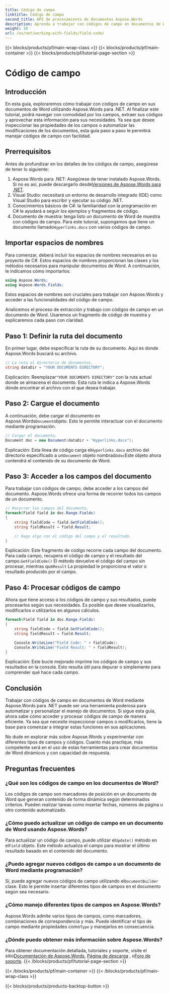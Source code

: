 ```yaml
---
title: Código de campo
linktitle: Código de campo
second_title: API de procesamiento de documentos Aspose.Words
description: Aprenda a trabajar con códigos de campo en documentos de Word mediante Aspose.Words para .NET. Esta guía cubre la carga de documentos, el acceso a campos y el procesamiento de códigos de campo.
weight: 10
url: /es/net/working-with-fields/field-code/
---
```


{{< blocks/products/pf/main-wrap-class >}}
{{< blocks/products/pf/main-container >}}
{{< blocks/products/pf/tutorial-page-section >}}

# Código de campo

## Introducción

En esta guía, exploraremos cómo trabajar con códigos de campo en sus documentos de Word utilizando Aspose.Words para .NET. Al finalizar este tutorial, podrá navegar con comodidad por los campos, extraer sus códigos y aprovechar esta información para sus necesidades. Ya sea que desee inspeccionar las propiedades de los campos o automatizar las modificaciones de los documentos, esta guía paso a paso le permitirá manejar códigos de campo con facilidad.

## Prerrequisitos

Antes de profundizar en los detalles de los códigos de campo, asegúrese de tener lo siguiente:

1.  Aspose.Words para .NET: Asegúrese de tener instalado Aspose.Words. Si no es así, puede descargarlo desde[Versiones de Aspose.Words para .NET](https://releases.aspose.com/words/net/).
2. Visual Studio: necesitará un entorno de desarrollo integrado (IDE) como Visual Studio para escribir y ejecutar su código .NET.
3. Conocimientos básicos de C#: la familiaridad con la programación en C# le ayudará a seguir los ejemplos y fragmentos de código.
4. Documento de muestra: tenga listo un documento de Word de muestra con códigos de campo. Para este tutorial, supongamos que tiene un documento llamado`Hyperlinks.docx` con varios códigos de campo.

## Importar espacios de nombres

Para comenzar, deberá incluir los espacios de nombres necesarios en su proyecto de C#. Estos espacios de nombres proporcionan las clases y los métodos necesarios para manipular documentos de Word. A continuación, le indicamos cómo importarlos:

```csharp
using Aspose.Words;
using Aspose.Words.Fields;
```

Estos espacios de nombres son cruciales para trabajar con Aspose.Words y acceder a las funcionalidades del código de campo.

Analicemos el proceso de extracción y trabajo con códigos de campo en un documento de Word. Usaremos un fragmento de código de muestra y explicaremos cada paso con claridad.

## Paso 1: Definir la ruta del documento

En primer lugar, debe especificar la ruta de su documento. Aquí es donde Aspose.Words buscará su archivo.

```csharp
// La ruta al directorio de documentos.
string dataDir = "YOUR DOCUMENTS DIRECTORY";
```

 Explicación: Reemplazar`"YOUR DOCUMENTS DIRECTORY"` con la ruta actual donde se almacena el documento. Esta ruta le indica a Aspose.Words dónde encontrar el archivo con el que desea trabajar.

## Paso 2: Cargue el documento

 A continuación, debe cargar el documento en Aspose.Words`Document`objeto. Esto le permite interactuar con el documento mediante programación.

```csharp
// Cargar el documento.
Document doc = new Document(dataDir + "Hyperlinks.docx");
```

 Explicación: Esta línea de código carga el`Hyperlinks.docx` archivo del directorio especificado a un`Document` objeto nombrado`doc`Este objeto ahora contendrá el contenido de su documento de Word.

## Paso 3: Acceder a los campos del documento

Para trabajar con códigos de campo, debe acceder a los campos del documento. Aspose.Words ofrece una forma de recorrer todos los campos de un documento.

```csharp
// Recorrer los campos del documento.
foreach(Field field in doc.Range.Fields)
{
    string fieldCode = field.GetFieldCode();
    string fieldResult = field.Result;

    // Haga algo con el código del campo y el resultado.
}
```

 Explicación: Este fragmento de código recorre cada campo del documento. Para cada campo, recupera el código de campo y el resultado del campo.`GetFieldCode()` El método devuelve el código del campo sin procesar, mientras que`Result` La propiedad le proporciona el valor o resultado producido por el campo.

## Paso 4: Procesar códigos de campo

Ahora que tiene acceso a los códigos de campo y sus resultados, puede procesarlos según sus necesidades. Es posible que desee visualizarlos, modificarlos o utilizarlos en algunos cálculos.

```csharp
foreach(Field field in doc.Range.Fields)
{
    string fieldCode = field.GetFieldCode();
    string fieldResult = field.Result;

    Console.WriteLine("Field Code: " + fieldCode);
    Console.WriteLine("Field Result: " + fieldResult);
}
```

Explicación: Este bucle mejorado imprime los códigos de campo y sus resultados en la consola. Esto resulta útil para depurar o simplemente para comprender qué hace cada campo.

## Conclusión

Trabajar con códigos de campo en documentos de Word mediante Aspose.Words para .NET puede ser una herramienta poderosa para automatizar y personalizar el manejo de documentos. Si sigue esta guía, ahora sabe cómo acceder y procesar códigos de campo de manera eficiente. Ya sea que necesite inspeccionar campos o modificarlos, tiene la base para comenzar a integrar estas funciones en sus aplicaciones.

No dude en explorar más sobre Aspose.Words y experimentar con diferentes tipos de campos y códigos. Cuanto más practique, más competente será en el uso de estas herramientas para crear documentos de Word dinámicos y con capacidad de respuesta.

## Preguntas frecuentes

### ¿Qué son los códigos de campo en los documentos de Word?

Los códigos de campo son marcadores de posición en un documento de Word que generan contenido de forma dinámica según determinados criterios. Pueden realizar tareas como insertar fechas, números de página u otro contenido automatizado.

### ¿Cómo puedo actualizar un código de campo en un documento de Word usando Aspose.Words?

 Para actualizar un código de campo, puede utilizar el`Update()` método en el`Field` objeto. Este método actualiza el campo para mostrar el último resultado basado en el contenido del documento.

### ¿Puedo agregar nuevos códigos de campo a un documento de Word mediante programación?

 Sí, puede agregar nuevos códigos de campo utilizando el`DocumentBuilder` clase. Esto le permite insertar diferentes tipos de campos en el documento según sea necesario.

### ¿Cómo manejo diferentes tipos de campos en Aspose.Words?

 Aspose.Words admite varios tipos de campos, como marcadores, combinaciones de correspondencia y más. Puede identificar el tipo de campo mediante propiedades como`Type` y manejarlos en consecuencia.

### ¿Dónde puedo obtener más información sobre Aspose.Words?

Para obtener documentación detallada, tutoriales y soporte, visite el sitio[Documentación de Aspose.Words](https://reference.aspose.com/words/net/), [Página de descarga](https://releases.aspose.com/words/net/) , o[Foro de soporte](https://forum.aspose.com/c/words/8).
{{< /blocks/products/pf/tutorial-page-section >}}

{{< /blocks/products/pf/main-container >}}
{{< /blocks/products/pf/main-wrap-class >}}

{{< blocks/products/products-backtop-button >}}
